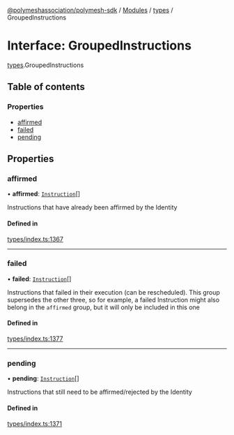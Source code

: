 [@polymeshassociation/polymesh-sdk](../README.md) / [Modules](../modules.md) / [types](../modules/types.md) / GroupedInstructions

# Interface: GroupedInstructions

[types](../modules/types.md).GroupedInstructions

## Table of contents

### Properties

- [affirmed](types.GroupedInstructions.md#affirmed)
- [failed](types.GroupedInstructions.md#failed)
- [pending](types.GroupedInstructions.md#pending)

## Properties

### affirmed

• **affirmed**: [`Instruction`](../classes/api_entities_Instruction.Instruction.md)[]

Instructions that have already been affirmed by the Identity

#### Defined in

[types/index.ts:1367](https://github.com/PolymathNetwork/polymesh-sdk/blob/31dfa0dc/src/types/index.ts#L1367)

___

### failed

• **failed**: [`Instruction`](../classes/api_entities_Instruction.Instruction.md)[]

Instructions that failed in their execution (can be rescheduled).
  This group supersedes the other three, so for example, a failed Instruction
  might also belong in the `affirmed` group, but it will only be included in this one

#### Defined in

[types/index.ts:1377](https://github.com/PolymathNetwork/polymesh-sdk/blob/31dfa0dc/src/types/index.ts#L1377)

___

### pending

• **pending**: [`Instruction`](../classes/api_entities_Instruction.Instruction.md)[]

Instructions that still need to be affirmed/rejected by the Identity

#### Defined in

[types/index.ts:1371](https://github.com/PolymathNetwork/polymesh-sdk/blob/31dfa0dc/src/types/index.ts#L1371)
